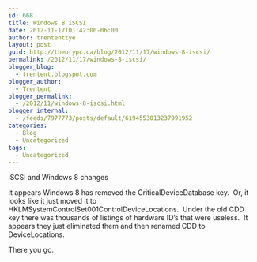 ```yaml
---
id: 668
title: Windows 8 iSCSI
date: 2012-11-17T01:42:00-06:00
author: trententtye
layout: post
guid: http://theorypc.ca/blog/2012/11/17/windows-8-iscsi/
permalink: /2012/11/17/windows-8-iscsi/
blogger_blog:
  - trentent.blogspot.com
blogger_author:
  - Trentent
blogger_permalink:
  - /2012/11/windows-8-iscsi.html
blogger_internal:
  - /feeds/7977773/posts/default/6194553013237991952
categories:
  - Blog
  - Uncategorized
tags:
  - Uncategorized
---
```

iSCSI and Windows 8 changes

It appears Windows 8 has removed the CriticalDeviceDatabase key. &nbsp;Or, it looks like it just moved it to HKLMSystemControlSet001ControlDeviceLocations. &nbsp;Under the old CDD key there was thousands of listings of hardware ID&#8217;s that were useless. &nbsp;It appears they just eliminated them and then renamed CDD to DeviceLocations.

There you go.

<!-- AddThis Advanced Settings generic via filter on the_content -->

<!-- AddThis Share Buttons generic via filter on the_content -->